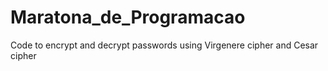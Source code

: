 # Maratona_de_Programacao
Code to encrypt and decrypt passwords using Virgenere cipher and Cesar cipher
